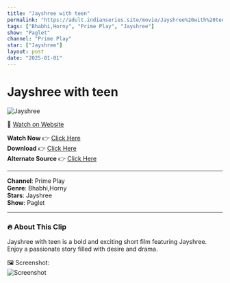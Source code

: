 ```yaml
---
title: "Jayshree with teen"
permalink: "https://adult.indianseries.site/movie/Jayshree%20with%20teen"
tags: ["Bhabhi,Horny", "Prime Play", "Jayshree"]
show: "Paglet"
channel: "Prime Play"
star: ["Jayshree"]
layout: post
date: "2025-01-01"
---
```


# Jayshree with teen

![Jayshree](https://shorts.desisins.com/wp-content/uploads/2023/08/Jayshree-Paglet-PrimePlay-TellyPlay.com_.jpg)

🔗 [Watch on Website](https://adult.indianseries.site/movie/Jayshree%20with%20teen)

**Watch Now** 👉 [Click Here](https://adult.indianseries.site/movie/Jayshree%20with%20teen)  
**Download** 👉 [Click Here](https://adult.indianseries.site/movie/Jayshree%20with%20teen)  
**Alternate Source** 👉 [Click Here](https://adult.indianseries.site/movie/Jayshree%20with%20teen)

---

**Channel**: Prime Play  
**Genre**: Bhabhi,Horny  
**Stars**: Jayshree  
**Show**: Paglet

---

### 🔥 About This Clip

Jayshree with teen is a bold and exciting short film featuring Jayshree. Enjoy a passionate story filled with desire and drama.
 
🖼️ Screenshot:  
![Screenshot](https://shorts.desisins.com/wp-content/uploads/2023/08/Jayshree-Paglet-PrimePlay-TellyPlay.com_.jpg)
